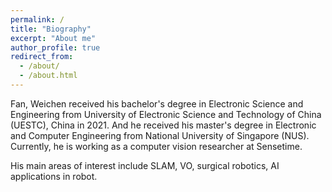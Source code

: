 ```yaml
---
permalink: /
title: "Biography"
excerpt: "About me"
author_profile: true
redirect_from: 
  - /about/
  - /about.html
---
```


Fan, Weichen received his bachelor's degree in Electronic Science and Engineering from University of Electronic Science and Technology of China (UESTC), China in 2021. And he received his master's degree in Electronic and Computer Engineering from National University of Singapore (NUS). Currently, he is working as a computer vision researcher at Sensetime.

His main areas of interest include SLAM, VO, surgical robotics, AI applications in robot.

